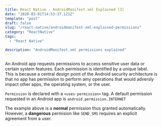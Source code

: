 ```yaml
---
title: React Native - AndroidManifest.xml Explained [3]
date: "2020-03-01T14:53:37.121Z"
template: "post"
draft: false
slug: "/react-native/androidmanifest-xml-explained-permissions"
category: "ReactNative"
tags:
  - "React Native"

description: "AndroidManifest.xml permissions explained"
---
```


An Android app requests permissions to access sensitive user data or certain system features. Each permission is identified by a unique label. This is because a central design point of the Android security architecture is that no app has permission to perform amy operations that would adversly impact other apps, the operating system, or the user.

`Permission` is declared with a `<uses-permission>` tag. A default permission requested in an Android app is
`android.permission.INTERNET`

The example above is a **normal** permission thus granted automatically. However, a **dangerous** permision like `SEND_SMS` requires an explicit agreement from a user.

